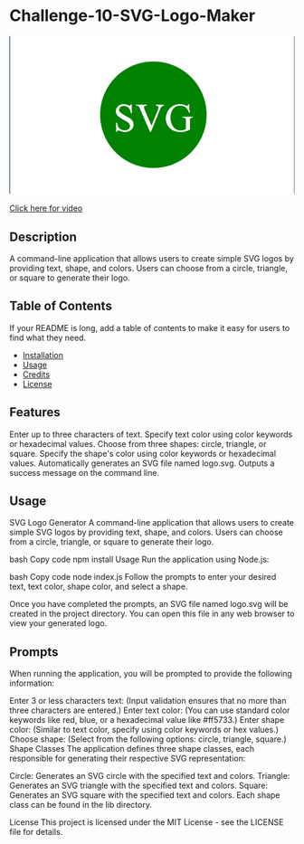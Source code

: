 # Challenge-10-SVG-Logo-Maker

<img src="images/Screenshot 2024-10-15 220401.png">

<a href="https://drive.google.com/file/d/1vi3g25EcVkUEsKsRCiUqEL0_p0udffRg/view"> Click here for video </a>

## Description

A command-line application that allows users to create simple SVG logos by providing text, shape, and colors. Users can choose from a circle, triangle, or square to generate their logo.

## Table of Contents 

If your README is long, add a table of contents to make it easy for users to find what they need.

- [Installation](#installation)
- [Usage](#usage)
- [Credits](#credits)
- [License](#license)

## Features
Enter up to three characters of text.
Specify text color using color keywords or hexadecimal values.
Choose from three shapes: circle, triangle, or square.
Specify the shape's color using color keywords or hexadecimal values.
Automatically generates an SVG file named logo.svg.
Outputs a success message on the command line.

## Usage



SVG Logo Generator
A command-line application that allows users to create simple SVG logos by providing text, shape, and colors. Users can choose from a circle, triangle, or square to generate their logo.


bash
Copy code
npm install
Usage
Run the application using Node.js:

bash
Copy code
node index.js
Follow the prompts to enter your desired text, text color, shape color, and select a shape.

Once you have completed the prompts, an SVG file named logo.svg will be created in the project directory. You can open this file in any web browser to view your generated logo.

## Prompts
When running the application, you will be prompted to provide the following information:

Enter 3 or less characters text: (Input validation ensures that no more than three characters are entered.)
Enter text color: (You can use standard color keywords like red, blue, or a hexadecimal value like #ff5733.)
Enter shape color: (Similar to text color, specify using color keywords or hex values.)
Choose shape: (Select from the following options: circle, triangle, square.)
Shape Classes
The application defines three shape classes, each responsible for generating their respective SVG representation:

Circle: Generates an SVG circle with the specified text and colors.
Triangle: Generates an SVG triangle with the specified text and colors.
Square: Generates an SVG square with the specified text and colors.
Each shape class can be found in the lib directory.

License
This project is licensed under the MIT License - see the LICENSE file for details.